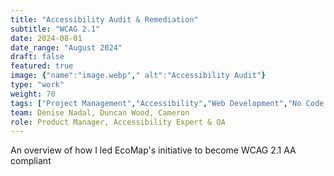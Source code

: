 ```yaml
---
title: "Accessibility Audit & Remediation"
subtitle: "WCAG 2.1"
date: 2024-08-01
date_range: "August 2024"
draft: false
featured: true
image: {"name":"image.webp"," alt":"Accessibility Audit"}
type: "work"
weight: 70
tags: ["Project Management","Accessibility","Web Development","No Code Development"]
team: Denise Nadal, Duncan Wood, Cameron
role: Product Manager, Accessibility Expert & QA 
---
```

An overview of how I led EcoMap's initiative to become WCAG 2.1 AA compliant